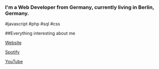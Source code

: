 ### I'm a Web Developer from Germany, currently living in Berlin, Germany.

#javascript #php #sql #css

##Everything interesting about me

<a href="https://www.hendriktreuner.com
" target="Spotify">Website</a>

<a href="https://open.spotify.com/user/6uec1dydqeit5gepkr50pg18m?si=3ShUKgfxTEqCy4y5W6S5gQ&utm_source=whatsapp
" target="Spotify">Spotify</a>

<a href="https://youtube.com/hendrikreuner
" target="Spotify">YouTube</a>
